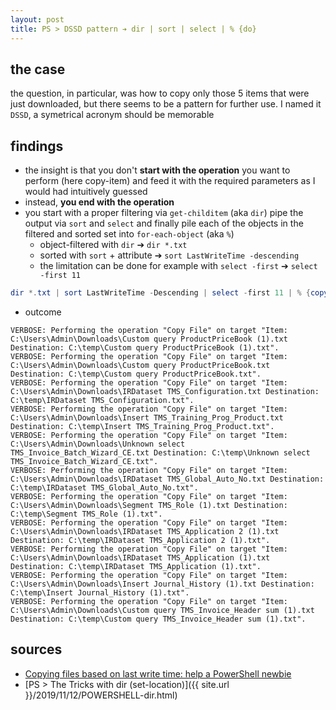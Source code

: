 ```yaml
---
layout: post
title: PS > DSSD pattern ➔ dir | sort | select | % {do}
---
```

## the case	
the question, in particular, was how to copy only those 5 items that were just downloaded, but there seems to be a pattern for further use. I named it `DSSD`, a symetrical acronym should be memorable 

## findings
* the insight is that you don't **start with the operation** you want to perform (here copy-item) and feed it with the required parameters as I would had intuitively guessed
* instead, **you end with the operation**
* you start with a proper filtering via `get-childitem` (aka `dir`) pipe the output via `sort` and `select` and finally pile each of the objects in the filtered and sorted set into `for-each-object` (aka `%`)
    * object-filtered with `dir` ➔ `dir *.txt`
    * sorted with `sort` + attribute ➔ `sort LastWriteTime -descending`
    * the limitation can be done for example with `select -first` ➔ `select -first 11`

```powershell
dir *.txt | sort LastWriteTime -Descending | select -first 11 | % {copy $_.Name c:\temp -verbose}
```

* outcome 
```
VERBOSE: Performing the operation "Copy File" on target "Item: C:\Users\Admin\Downloads\Custom query ProductPriceBook (1).txt Destination: C:\temp\Custom query ProductPriceBook (1).txt".
VERBOSE: Performing the operation "Copy File" on target "Item: C:\Users\Admin\Downloads\Custom query ProductPriceBook.txt Destination: C:\temp\Custom query ProductPriceBook.txt".
VERBOSE: Performing the operation "Copy File" on target "Item: C:\Users\Admin\Downloads\IRDataset TMS_Configuration.txt Destination: C:\temp\IRDataset TMS_Configuration.txt".
VERBOSE: Performing the operation "Copy File" on target "Item: C:\Users\Admin\Downloads\Insert TMS_Training_Prog_Product.txt Destination: C:\temp\Insert TMS_Training_Prog_Product.txt".
VERBOSE: Performing the operation "Copy File" on target "Item: C:\Users\Admin\Downloads\Unknown select TMS_Invoice_Batch_Wizard_CE.txt Destination: C:\temp\Unknown select TMS_Invoice_Batch_Wizard_CE.txt".
VERBOSE: Performing the operation "Copy File" on target "Item: C:\Users\Admin\Downloads\IRDataset TMS_Global_Auto_No.txt Destination: C:\temp\IRDataset TMS_Global_Auto_No.txt".
VERBOSE: Performing the operation "Copy File" on target "Item: C:\Users\Admin\Downloads\Segment TMS_Role (1).txt Destination: C:\temp\Segment TMS_Role (1).txt".
VERBOSE: Performing the operation "Copy File" on target "Item: C:\Users\Admin\Downloads\IRDataset TMS_Application 2 (1).txt Destination: C:\temp\IRDataset TMS_Application 2 (1).txt".
VERBOSE: Performing the operation "Copy File" on target "Item: C:\Users\Admin\Downloads\IRDataset TMS_Application (1).txt Destination: C:\temp\IRDataset TMS_Application (1).txt".
VERBOSE: Performing the operation "Copy File" on target "Item: C:\Users\Admin\Downloads\Insert Journal_History (1).txt Destination: C:\temp\Insert Journal_History (1).txt".
VERBOSE: Performing the operation "Copy File" on target "Item: C:\Users\Admin\Downloads\Custom query TMS_Invoice_Header sum (1).txt Destination: C:\temp\Custom query TMS_Invoice_Header sum (1).txt".
```
## sources
* [Copying files based on last write time: help a PowerShell newbie](https://social.technet.microsoft.com/Forums/scriptcenter/en-US/cf81ddf2-7b74-4599-9e04-572469dfc65d/copying-files-based-on-last-write-time-help-a-powershell-newbie?forum=ITCG)
* [PS > The Tricks with dir (set-location)]({{ site.url }}/2019/11/12/POWERSHELL-dir.html)


